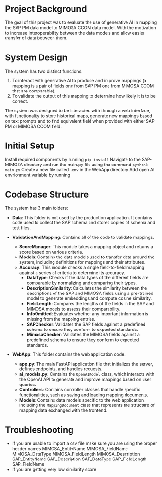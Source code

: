 # Project Background
The goal of this project was to evaluate the use of generative AI in mapping the SAP PM data model to MIMOSA CCOM data model. With the motivation to increase interoperability between the data models and allow easier transfer of data between them.

# System Design
The system has two distinct functions.
1. To interact with generative AI to produce and improve mappings (a mapping is a pair of fields one from SAP PM one from MIMOSA CCOM that are comparable). 
2. To validate the output of this mapping to determine how likely it is to be correct.

The system was designed to be interacted with through a web interface, with functionality to store historical maps, generate new mappings based on text prompts and to find equivalent field when provided with either SAP PM or MIMOSA CCOM field.

# Initial Setup
Install required components by running `pip install`
Navigate to the SAP-MIMOSA directory and run the main.py file using the command `python3 main.py`
Create a new file called `.env` in the WebApp directory
Add open AI envrionment variable by running 

# Codebase Structure
The system has 3 main folders:

- **Data**: This folder is not used by the production application. It contains code used to collect the SAP schema and stores copies of schema and test files.

- **ValidationAndMapping**: Contains all of the code to validate mappings.
  - **ScoreManager**: This module takes a mapping object and returns a score based on various criteria.
  - **Models**: Contains the data models used to transfer data around the system, including definitions for mappings and their attributes.
  - **Accuracy**: This module checks a single field-to-field mapping against a series of criteria to determine its accuracy.
    - **DataType**: Checks if the data types of the different fields are comparable by normalizing and comparing their types.
    - **DescriptionSimilarity**: Calculates the similarity between the descriptions of the SAP and MIMOSA fields using a pre-trained model to generate embeddings and compute cosine similarity.
    - **FieldLength**: Compares the lengths of the fields in the SAP and MIMOSA models to assess their comparability.
    - **InfoOmitted**: Evaluates whether any important information is missing from the mapping entries.
    - **SAPChecker**: Validates the SAP fields against a predefined schema to ensure they conform to expected standards.
    - **MimosaChecker**: Validates the MIMOSA fields against a predefined schema to ensure they conform to expected standards.

- **WebApp**: This folder contains the web application code.
  - **app.py**: The main FastAPI application file that initializes the server, defines endpoints, and handles requests.
  - **ai_models.py**: Contains the `OpenAIModel` class, which interacts with the OpenAI API to generate and improve mappings based on user queries.
  - **Controllers**: Contains controller classes that handle specific functionalities, such as saving and loading mapping documents.
  - **Models**: Contains data models specific to the web application, including the `MappingDocument` class that represents the structure of mapping data exchanged with the frontend.

# Troubleshooting
- If you are unable to import a csv file make sure you are using the proper header names MIMOSA_EntityName	MIMOSA_FieldName	MIMOSA_DataType	MIMOSA_FieldLength	MIMOSA_Description	SAP_EntityName	SAP_Description	SAP_DataType	SAP_FieldLength	SAP_FieldName
- If you are getting very low similarity score 